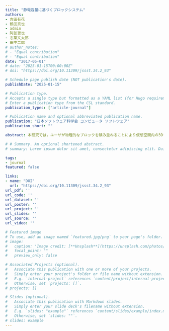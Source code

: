 ```yaml
---
title: "静電容量に基づくブロックシステム"
authors:
- 吉田有花
- 鶴田真也
- admin
- 阿部哲也
- 志築文太郎
- 田中二郎
# author_notes:
# - "Equal contribution"
# - "Equal contribution"
date: "2017-05-01"
# date: "2025-01-15T00:00:00Z"
# doi: "https://doi.org/10.11309/jssst.34.2_93"

# Schedule page publish date (NOT publication's date).
publishDate: "2025-01-15"

# Publication type.
# Accepts a single type but formatted as a YAML list (for Hugo requirements).
# Enter a publication type from the CSL standard.
publication_types: ["article-journal"]

# Publication name and optional abbreviated publication name.
publication: "日本ソフトウェア科学会 コンピュータ ソフトウェア"
publication_short: ""

abstract: 本研究では，ユーザが物理的なブロックを積み重ねることにより仮想空間内の3Dモデルを構築することを可能にするために，静電容量に基づくブロックシステム(Capacitive Blocks)を開発した．このシステムにおける個々のブロックは静電容量を持つコンデンサとなるように作られており，3Dプリンタを用いて印刷することが可能である．本システムは，静電容量を計測することにより，積み重ねられたブロックの計数を行う．このため本システムには，ブロック内に電子デバイスを持たない単純な構造を持つ，カメラを使わずに積み重ねられたブロックの計数を行う，という特長がある．

# # Summary. An optional shortened abstract.
# summary: Lorem ipsum dolor sit amet, consectetur adipiscing elit. Duis posuere tellus ac convallis placerat. Proin tincidunt magna sed ex sollicitudin condimentum.

tags:
- journal
featured: false

links:
- name: "DOI"
  url: "https://doi.org/10.11309/jssst.34.2_93"
url_pdf: ''
url_code: ''
url_dataset: ''
url_poster: ''
url_project: ''
url_slides: ''
url_source: ''
url_video: ''

# Featured image
# To use, add an image named `featured.jpg/png` to your page's folder.
# image:
#   caption: 'Image credit: [**Unsplash**](https://unsplash.com/photos/jdD8gXaTZsc)'
#   focal_point: ""
#   preview_only: false

# Associated Projects (optional).
#   Associate this publication with one or more of your projects.
#   Simply enter your project's folder or file name without extension.
#   E.g. `internal-project` references `content/project/internal-project/index.md`.
#   Otherwise, set `projects: []`.
# projects: []

# Slides (optional).
#   Associate this publication with Markdown slides.
#   Simply enter your slide deck's filename without extension.
#   E.g. `slides: "example"` references `content/slides/example/index.md`.
#   Otherwise, set `slides: ""`.
# slides: example
---
```


<!-- {{% callout note %}}
Click the *Cite* button above to demo the feature to enable visitors to import publication metadata into their reference management software.
{{% /callout %}}

{{% callout note %}}
Create your slides in Markdown - click the *Slides* button to check out the example.
{{% /callout %}}

Add the publication's **full text** or **supplementary notes** here. You can use rich formatting such as including [code, math, and images](https://docs.hugoblox.com/content/writing-markdown-latex/). -->
